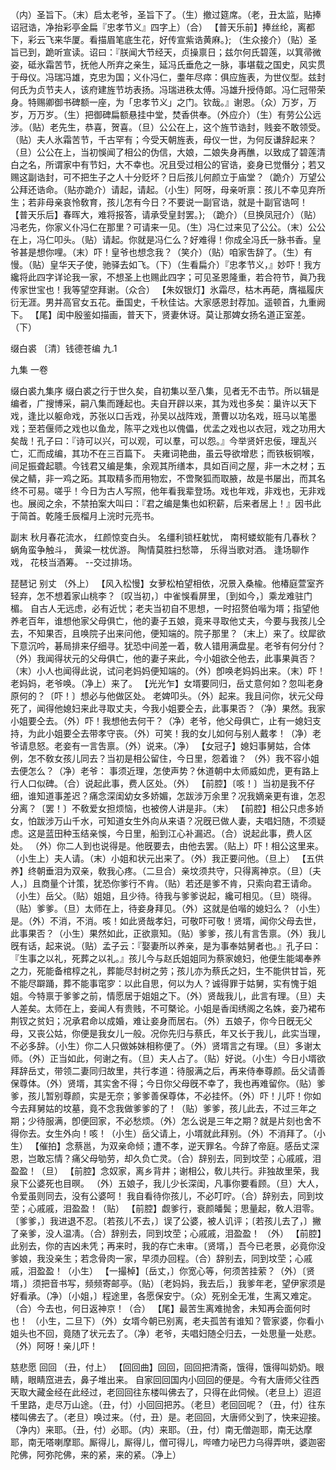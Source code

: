 <!-- { "loadSidebar": true } -->
（内）圣旨下。（末）启太老爷，圣旨下了。（生）撤过筵席。（老，丑太监，贴捧诏冠诰，净抬彩亭金扁『忠孝节义』四字上）（合）
【普天乐前】捧丝纶，离都下，彩云飞来华厦。看描眉笔底生花，好传宣紫诰黄麻。};
（生众接介）（贴）圣旨已到，跪听宣读。诏曰：『朕闻大节经天，贞操禀日；兹尔何氏碧莲，以箕帚微姿，砥氷霜苦节，抚他人所弃之亲生，延冯氏垂危之一脉，事堪载之国史，风实贯于母仪。冯瑞冯雄，克忠为国；义仆冯仁，耋年尽瘁：俱应旌表，为世仪型。兹封何氏为贞节夫人，该府建旌节坊表扬。冯瑞进秩太傅。冯雄升授侍郞。冯仁冠带荣身。特赐卿御书碑额一座，为「忠孝节义」之门。钦哉。』谢恩。（众）万岁，万岁，万万岁。（生）把御碑扁额悬挂中堂，焚香供奉。（外应介）（生）有劳公公远涉。（贴）老先生，恭喜，贺喜。（旦）公公在上，这个旌节诰封，贱妾不敢领受。（贴）夫人氷霜苦节，千古罕有；今受天朝旌表，母仪一世，为何反谦辞起来？（旦）公公在上，当初悞闻了相公的伪信，大娘，二娘失身再醮，以致成了碧莲清白之名，所谓家中有节妇，大不幸也。况且受过相公的官诰，妾身已觉僭分；若又赐这副诰封，可不把生子之人十分贬坏？日后孩儿何颜立于庙堂？（跪介）万望公公拜还诰命。（贴亦跪介）请起，请起。（小生）阿呀，母亲听禀：孩儿不幸见弃所生；若非母亲哀怜敎育，孩儿怎有今日？不要说一副官诰，就是十副官诰呵！
【普天乐后】春晖大，难将报答，请承受皇封罢。};
（跪介）（旦换凤冠介）（贴）冯老先，你家义仆冯仁在那里？可请来一见。（生）冯仁过来见了公公。（末）公公在上，冯仁叩头。（贴）请起。你就是冯仁么？好难得！你成全冯氏一脉书香。皇爷甚是想你哩。（末）吓！皇爷也想念我？（笑介）（贴）咱家吿辞了。（生）有慢。（贴）皇华天子使，驰驿去如飞。（下）（生看扁介）『忠孝节义，』妙吓！我方纔将此四字详论我一家，不想圣上也赐此四字；可见圣恩隆重，若合符节，眞乃我传家世宝也！我等望空拜谢。（众合）
【朱奴银灯】氷霜尽，枯木再葩，膺福履庆衍无涯。男并高官女五花。垂国史，千秋佳诂。大家感恩封荐加。遥顿首，九重阙下。
【尾】闺中殷鉴如描画，普天下，贤妻休讶。莫让那婢女扬名道正室差。（下）

缀白裘 〔清〕钱德苍编 九.1

九集 
一卷
 
缀白裘九集序
缀白裘之行于世久矣，自初集以至八集，见者无不击节。所以辑是编者，广搜博采，嗣八集而踵起也。夫自开辟以来，其为戏也多矣：巢许以天下戏，逢比以躯命戏，苏张以口舌戏，孙吴以战阵戏，萧曹以功名戏，班马以笔墨戏；至若偃师之戏也以鱼龙，陈平之戏也以傀儡，优孟之戏也以衣冠，戏之功用大矣哉！孔子曰：『诗可以兴，可以观，可以羣，可以怨。』今举贤奸忠佞，理乱兴亡，汇而成编，其功不在三百篇下。
夫雍词艳曲，虽云导欲增悲；而铁板铜喉，间足振聋起聩。今钱君又编是集，余观其所缮本，具如百间之屋，非一木之材；五侯之鲭，非一鸡之跖。其取精多而用物宏，不啻聚狐而取腋，故是书屡出，而其名终不可易。嗟乎！今日为古人写照，他年看我辈登场。戏也年戏，非戏也，无非戏也。展阅之余，不禁拍案大叫曰：『君之编是集也如积薪，后来者居上！』因书此于简首。乾隆壬辰榴月上浣时元亮书。
 
副末
秋月春花流水，
红颜惊变白头。
名缰利锁枉躭忧，
南柯蝼蚁能有几春秋？
蜗角蛮争触斗，
黄粱一枕优游。
陶情莫胜扫愁箒，
乐得当歌对酒。
逢场聊作戏，
花枝当酒筹。
--交过排场。
 
琵琶记
别丈
（外上）
【风入松慢】女萝松柏望相依，况景入桑楡。他椿庭萱室齐轻弃，怎不想着家山桃李？〔叹当初，〕中雀悞看屏里，〔到如今，〕乘龙难驻门楣。
自古人无远虑，必有近忧；老夫当初自不思想，一时招赘伯喈为壻；指望他养老百年，谁想他家父母俱亡，他的妻子五娘，竟来寻取他丈夫，今要与我孩儿仝去，不知果否，且唤院子出来问他，便知端的。院子那里？（末上）来了。纹犀欲下意沉吟，碁局排来仔细寻。犹恐中间差一着，敎人错用满盘星。老爷有何分付？（外）我闻得状元的父母俱亡，他的妻子来此，今小姐欲仝他去，此事果眞否？（末）小人也闻得此说，试问老妈妈便知端的。（外）卽唤老妈妈出来。（末）吓！老妈妈，老爷唤。（净上）来了。
【光光乍】女壻要同归，岳丈意何如？忽叫老身原何的？〔吓！〕想必与他做区处。
老婢叩头。（外）起来。我且问你，状元父母死了，闻得他媳妇来此寻取丈夫，今我小姐要仝去，此事果否？（净）果然。我家小姐要仝去。（外）吓！我想他去何干？（净）老爷，他父母俱亡，止有一媳妇支持，为此小姐要仝去带孝守丧。（外）可笑！我的女儿如何与别人戴孝！（净）老爷请息怒。老妾有一言吿禀。（外）说来。（净）
【女冠子】媳妇事舅姑，合体例，怎不敎女孩儿同去？当初是相公留住，今日里，怨着谁？
（外）我不容小姐去便怎么？（净）老爷：
事须近理，怎使声势？休道朝中太师威如虎，更有路上行人口似碑。（合）说起此事，费人区处。（外）
【前腔】〔咳！〕当初是我不仔细，谁知道事差迟？痛念深闺幼女多娇媚，怎跋涉万余里？况我嫡亲更有谁，怎忍分离？〔罢！〕不敎爱女担烦恼，也被傍人讲是非。（末）
【前腔】相公只虑多娇女，怕跋涉万山千水，可知道女生外向从来语？况旣已做人妻，夫唱妇随，不须疑虑。这是蓝田种玉结亲悞，今日里，船到江心补漏迟。（合）说起此事，费人区处。
（外）你二人到也说得是。他旣要去，由他去罢。（贴上）吓！相公这里来。（小生上）夫人请。（末）小姐和状元出来了。（外）我正要问他。（旦上）
【五供养】终朝垂泪为双亲，敎我心疼。（二旦合）亲坟须共守，只得离神京。（旦）〔夫人，〕且商量个计策，犹恐你爹行不肯。（贴）若还是爹不肯，只索向君王请命。
（小生）岳父。（贴）姐姐，且少待。待我与爹爹说起，纔可相见。（旦）晓得。（贴）爹爹。（旦）太师在上，待妾身拜见。（外）这就是伯喈的媳妇么？（小生）是。（外）不消，不消。咳！如此贤哉孝妇，可敬吓可敬！贤壻，闻你父母去世，此事果否？（小生）果然如此，正欲禀知。（贴）爹爹，孩儿有言吿禀。（外）我儿旣有话，起来说。（贴）孟子云：『娶妻所以养亲，是为事奉姑舅者也。』孔子曰：『生事之以礼，死葬之以礼。』孩儿今与赵氏姐姐同为蔡家媳妇，他便生能竭奉养之力，死能备棺椁之礼，葬能尽封树之劳；孩儿亦为蔡氏之妇，生不能供甘旨，死不能尽躃踊，葬不能事窀穸：以此自思，何以为人？诚得罪于姑舅，实有愧于姐姐。今特禀于爹爹之前，情愿居于姐姐之下。（外）贤哉我儿，此言有理。（旦）夫人差矣。太师在上，妾闻人有贵贱，不可槩论。小姐是香闺绣阁之名姝，妾乃裙布荆钗之贫妇；况承君命以成婚，难让妾身而居右。（外）五娘子，你今日旣无父母，又丧公姑，你便是我女儿一般。况你先归与蔡氏，年又长于我儿，此实当理，不必多辞。（小生）你二人只做姊妹相称便了。（外）贤壻言之有理。（旦）多谢太师。（外）正当如此，何谢之有。（旦）夫人占了。（贴）好说。（小生）今日小壻欲拜辞岳丈，带领二妻同归故里，共行孝道：待服满之后，再来侍奉尊颜。岳父请善保尊体。（外）贤壻，其实舍不得；今日你父母旣不幸了，我也再难留你。（贴）爹爹，孩儿暂别尊颜，实是无奈；爹爹善保尊体，不必挂怀。（外）吓！儿吓！你如今去拜舅姑的坟墓，竟不念我做爹爹的了！（贴）爹爹，孩儿此去，不过三年之期；少待服满，卽便回家，不必愁烦。（外）怎么说是三年之期？就是片刻也舍不得你去。女生外向！咳！（小生）岳父请上，小壻就此拜别。（外）不消拜了。（小生）
【催拍】念蔡邕，为双亲命倾；遭不孝，逆天罪名。今辞了帝庭。感岳丈深恩，岂敢忘情？痛父母劬劳，却久负亡灵。（合）辞别去，同到坟茔；心戚戚，泪盈盈！（旦）
【前腔】念奴家，离乡背井；谢相公，敎儿共行。非独故里荣，我泉下公婆死也目暝。
（外）五娘子，我儿少长深闺，凡事你要看顾。（旦）大人，令爱虽则同去，没有公婆呵！
我自看待你孩儿，不必叮咛。（合）辞别去，同到坟茔；心戚戚，泪盈盈！（贴）
【前腔】觑爹行，衰颜皤鬓；思量起，敎人泪零。〔爹爹，〕我进退不忍。〔若孩儿不去，〕误了公婆，被人讥评；〔若孩儿去了，〕撇了亲爹，没人温凊。（合）辞别去，同到坟茔；心戚戚，泪盈盈！
（外）
【前腔】此别去，你的吉凶未凭；再来时，我的存亡未审。〔贤壻，〕吾今已老景，必竟你没爹娘，我没亲生；若念骨肉一家，早须办回程。（合）辞别去，同到坟茔；心戚戚，泪盈盈！（小生）
【一撮棹】〔岳丈，〕你宽心等，何须苦挂萦？（外）〔贤壻，〕须把音书写，频频寄邮亭。（贴）〔老妈妈，我去后，〕我爹年老，望伊家须是好看承。（净）〔小姐，〕程途里，各愿保安宁。（众）死别全无准，生离又难定。（合）今去也，何日返神京！（合）
【尾】最苦生离难抛舍，未知再会面何时也！
（小生，二旦下）（外）女壻今朝已别离，老夫孤苦有谁知？管家婆，你看小姐头也不回，竟随了状元去了。（净）老爷，夫唱妇随仝归去，一处思量一处悲。（外）阿呀！亲儿吓！
 
慈悲愿
回回
（丑，付上）
【回回曲】回回，回回把清斋，饿得，饿得叫奶奶。眼睛，眼睛窊进去，鼻子堆出来。
自家回回国内小回回的便是。今有大唐师父往西天取大藏金经在此经过，老回回往东楼叫佛去了，只得在此伺候。（老旦上）迢迢千里路，走尽万山途。（丑，付）小回回把苏。（老旦）老回回呢？（丑，付）往东楼叫佛去了。（老旦）唤过来。（付，丑）是。老回回，大唐师父到了，快来迎接。（净内）来耶。（丑，付）必耶。（内）来耶。（丑，付）南无僧迦耶，南无达摩耶，南无嗒喇摩耶。厮得儿，厮得儿，僧可得儿，哔喳力咇巴力乌得弄哄，婆迦密陀佛，阿弥陀佛，来的紧，来的紧。（净上）
